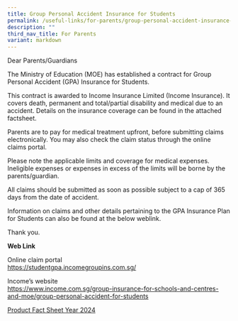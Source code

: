 ```yaml
---
title: Group Personal Accident Insurance for Students
permalink: /useful-links/for-parents/group-personal-accident-insurance-for-students/
description: ""
third_nav_title: For Parents
variant: markdown
---
```

Dear Parents/Guardians

The Ministry of Education (MOE) has established a contract for Group Personal Accident (GPA) Insurance for Students.

This contract is awarded to Income Insurance Limited (Income Insurance). It covers death, permanent and total/partial disability and medical due to an accident. Details on the insurance coverage can be found in the attached factsheet.

Parents are to pay for medical treatment upfront, before submitting claims electronically. You may also check the claim status through the online claims portal.

Please note the applicable limits and coverage for medical expenses. Ineligible expenses or expenses in excess of the limits will be borne by the parents/guardian.

All claims should be submitted as soon as possible subject to a cap of 365 days from the date of accident.

Information on claims and other details pertaining to the GPA Insurance Plan for Students can also be found at the below weblink.

Thank you.

**Web Link**

Online claim portal<br>
	https://studentgpa.incomegroupins.com.sg/ 

Income’s website<br>
https://www.income.com.sg/group-insurance-for-schools-and-centres-and-moe/group-personal-accident-for-students

[Product Fact Sheet Year 2024](/files/Useful%20Links/Product_Fact_Sheet_Year_2024.pdf)
	